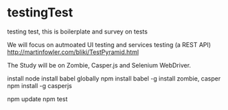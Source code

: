 # testingTest
testing test, this is boilerplate and survey on tests

We will focus on autmoated UI testing and services testing (a REST API)
http://martinfowler.com/bliki/TestPyramid.html

The Study will be on Zombie, Casper.js and Selenium WebDriver.



install node
install babel globally  npm install babel -g
install zombie, casper
npm install -g casperjs

npm update
npm test
